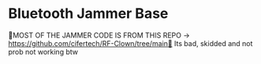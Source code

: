 # Bluetooth Jammer Base
🚨MOST OF THE JAMMER CODE IS FROM THIS REPO -> https://github.com/cifertech/RF-Clown/tree/main🚨
Its bad, skidded and not prob not working btw
